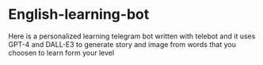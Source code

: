 # English-learning-bot
 Here is a personalized learning telegram bot written with telebot and it uses GPT-4 and DALL-E3 to generate story and image from words that you choosen to learn form your level
